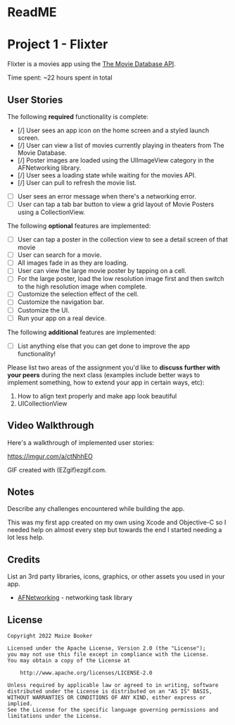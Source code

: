 # ReadME

# Project 1 - Flixter

Flixter is a movies app using the [The Movie Database API](http://docs.themoviedb.apiary.io/#).

Time spent: ~22 hours spent in total

## User Stories

The following **required** functionality is complete:

- [/] User sees an app icon on the home screen and a styled launch screen.
- [/] User can view a list of movies currently playing in theaters from The Movie Database.
- [/] Poster images are loaded using the UIImageView category in the AFNetworking library.
- [/] User sees a loading state while waiting for the movies API.
- [/] User can pull to refresh the movie list.
- [ ] User sees an error message when there's a networking error.
- [ ] User can tap a tab bar button to view a grid layout of Movie Posters using a CollectionView.

The following **optional** features are implemented:

- [ ] User can tap a poster in the collection view to see a detail screen of that movie
- [ ] User can search for a movie.
- [ ] All images fade in as they are loading.
- [ ] User can view the large movie poster by tapping on a cell.
- [ ] For the large poster, load the low resolution image first and then switch to the high resolution image when complete.
- [ ] Customize the selection effect of the cell.
- [ ] Customize the navigation bar.
- [ ] Customize the UI.
- [ ] Run your app on a real device.

The following **additional** features are implemented:

- [ ] List anything else that you can get done to improve the app functionality!

Please list two areas of the assignment you'd like to **discuss further with your peers** during the next class (examples include better ways to implement something, how to extend your app in certain ways, etc):

1. How to align text properly and make app look beautiful
2. UICollectionView

## Video Walkthrough

Here's a walkthrough of implemented user stories:

https://imgur.com/a/ctNhhEO

GIF created with (EZgif)ezgif.com.

## Notes

Describe any challenges encountered while building the app.

This was my first app created on my own using Xcode and Objective-C so I needed help on almost every step but towards the end I started needing a lot less help. 

## Credits

List an 3rd party libraries, icons, graphics, or other assets you used in your app.

- [AFNetworking](https://github.com/AFNetworking/AFNetworking) - networking task library

## License

    Copyright 2022 Maize Booker

    Licensed under the Apache License, Version 2.0 (the "License");
    you may not use this file except in compliance with the License.
    You may obtain a copy of the License at

        http://www.apache.org/licenses/LICENSE-2.0

    Unless required by applicable law or agreed to in writing, software
    distributed under the License is distributed on an "AS IS" BASIS,
    WITHOUT WARRANTIES OR CONDITIONS OF ANY KIND, either express or implied.
    See the License for the specific language governing permissions and
    limitations under the License.
